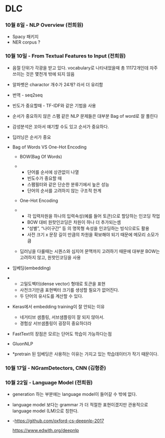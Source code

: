 # DLC 

### 10월 8일 - NLP Overview (전희원)

- Spacy 패키지
- NER corpus ?



### 10월 10일 - From Textual Features to Input (전희원)

-  음절 단위가 각광을 받고 있다. vocabulary로 나타내었을때 총 11172개인데 자주 쓰이는 것은 몇천개 밖에 되지 않음

- 알파벳은 charactor 개수가 24개? 라서 더 유리함

- 번역 - seq2seq

- 빈도가 중요할때 - TF-IDF와 같은 기법을 사용

- 순서가 중요하지 않은 스팸 같은 NLP 문제들은 대부분 Bag of word로 잘 풀린다

- 감성분석은 꼬아서 얘기할 수도 있고 순서가 중요하다.

- 딥러닝은 순서가 중요

- Bag of Words VS One-Hot Encoding

  - BOW(Bag Of Words)

  - - 단어를 순서에 상관없이 나열
    - 빈도수가 중요할 때  
    - 스팸필터와 같은 단순한 분류기에서 높은 성능 
    - 단어의 순서를 고려하지 않는 구조적 한계 

  - One-Hot Encoding 

  - - 각 입력차원을 하나의 입력속성(예를 들어 토큰)으로 할당하는 인코딩 작업
    - BOW 대비 원핫인코딩은 차원이 하나 더 추가되는셈
    - “성별”, “나이구간” 등 의 명목형 속성을 인코딩하는 빙식으로도 활용 
    - 사전 크기 x 문장 길이 만큼의 차원을 확보해야 되기 때문에 메모리 소모가 큼 

  - 딥러닝을 다룰때는 시퀀스와 심지어 문맥까지 고려하기 때문에 대부분 BOW는 고려하지 않고, 
    원핫인코딩을 사용

- 임베딩(embedding)

- - 고밀도벡터(dense vector) 형태로 토큰을 표현
  - 사전크기만큼 표현벡터 크기를 생성할 필요가 없어진다.
  - 두 단어의 유사도를 계산할 수 있다.

- Keras에서 embedding training이 잘 안되는 이유
  - 네거티브 샘플링, 서브샘플링이 잘 되지 않아서.
  - 경험상 서브샘플링이 굉장히 중요하더라
- FastText의 장점은 모르는 단어도 학습이 가능하다는점
- GluonNLP
- *pretrain 된 임베딩은 사용하는 이유는 가지고 있는 학습데이터가 작기 때문이다.



### 10월 17일 - NGramDetectors, CNN (김형준)





### 10월 22일 - Language Model (전희원)

- generation 하는 부분에는 language model이 들어갈 수 밖에 없다.

- language model 보다는 grammar 가 더 적절한 표현이겠지만 관용적으로 language model (LM)으로 칭한다.

- -https://github.com/oxford-cs-deepnlp-2017

  https://www.edwith.org/deepnlp 



















